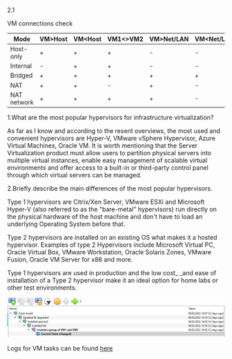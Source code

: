 2.1

VM connections check

| Mode | VM&gt;Host | VM&lt;Host | VM1&lt;&gt;VM2 | VM&gt;Net/LAN | VM&lt;Net/LAN |
| --- | --- | --- | --- | --- | --- |
| Host-only | + | + | + | - | - |
| Internal | - | + | + | - | - |
| Bridged | + | + | + | + | + |
| NAT | + | + | - | + | - |
| NAT network | + | + | + | + | - |

1.What are the most popular hypervisors for infrastructure virtualization?

As far as I know and according to the resent overviews, the most used and convenient hypervisors are Hyper-V, VMware vSphere Hypervisor, Azure Virtual Machines, Oracle VM. It is worth mentioning that the Server Virtualization product must allow users to partition physical servers into multiple virtual instances, enable easy management of scalable virtual environments and offer access to a built-in or third-party control panel through which virtual servers can be managed.

2.Briefly describe the main differences of the most popular hypervisors.

Type 1 hypervisors are Citrix/Xen Server, VMware ESXi and Microsoft Hyper-V (also referred to as the &quot;bare-metal&quot; hypervisors) run directly on the physical hardware of the host machine and don&#39;t have to load an underlying Operating System before that.

Type 2 hypervisors are installed on an existing OS what makes it a hosted hypervisor. Examples of type 2 Hypervisors include Microsoft Virtual PC, Oracle Virtual Box, VMware Workstation, Oracle Solaris Zones, VMware Fusion, Oracle VM Server for x86 and more.

Type 1 hypervisors are used in production and the low cost_ _and ease of installation of a Type 2 hypervisor make it an ideal option for home labs or other test environments.

![VM screenshot](screenshot.png)

Logs for VM tasks can be found [here](https://github.com/veronika2312/DevOps_online_Kharkiv_2022Q1Q2/blob/main/m2/task2.2/DESKTOP-9M8QVPI_Krasilia_VM1/Logs)